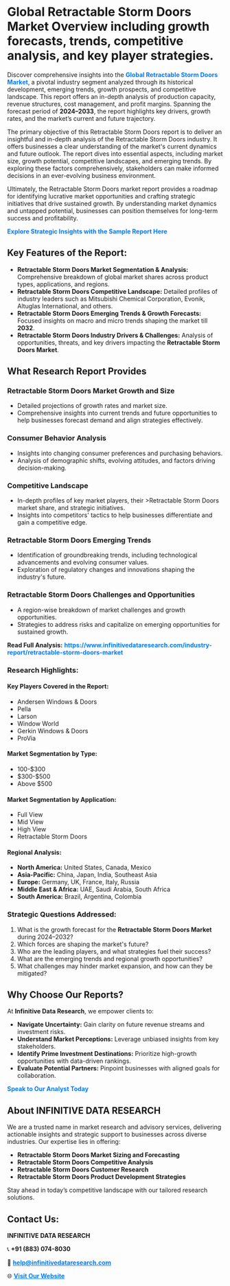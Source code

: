<h1>Global Retractable Storm Doors Market Overview including growth forecasts, trends, competitive analysis, and key player strategies.</h1>
<p>
Discover comprehensive insights into the 
<a href="https://www.infinitivedataresearch.com/industry-report/retractable-storm-doors-market" rel="dofollow" style="color: #007BFF; text-decoration: none;"><strong>Global Retractable Storm Doors Market</strong></a>, a pivotal industry segment analyzed through its historical development, emerging trends, growth prospects, and competitive landscape. This report offers an in-depth analysis of production capacity, revenue structures, cost management, and profit margins. Spanning the forecast period of <strong>2024–2033</strong>, the report highlights key drivers, growth rates, and the market’s current and future trajectory.
</p>
<p>
The primary objective of this Retractable Storm Doors report is to deliver an insightful and in-depth analysis of the Retractable Storm Doors industry. It offers businesses a clear understanding of the market's current dynamics and future outlook. The report dives into essential aspects, including market size, growth potential, competitive landscapes, and emerging trends. By exploring these factors comprehensively, stakeholders can make informed decisions in an ever-evolving business environment.
</p>
<p>
Ultimately, the Retractable Storm Doors market report provides a roadmap for identifying lucrative market opportunities and crafting strategic initiatives that drive sustained growth. By understanding market dynamics and untapped potential, businesses can position themselves for long-term success and profitability.
</p>
<p>
<a href="https://www.infinitivedataresearch.com/request-sample/reportId=102855" style="color: #007BFF; text-decoration: none;"><strong>Explore Strategic Insights with the Sample Report Here</strong></a>
</p>

<h2>Key Features of the Report:</h2>
<ul>
<li><strong>Retractable Storm Doors Market Segmentation & Analysis:</strong> Comprehensive breakdown of global market shares across product types, applications, and regions.</li>
<li><strong>Retractable Storm Doors Competitive Landscape:</strong> Detailed profiles of industry leaders such as Mitsubishi Chemical Corporation, Evonik, Altuglas International, and others.</li>
<li><strong>Retractable Storm Doors Emerging Trends & Growth Forecasts:</strong> Focused insights on macro and micro trends shaping the market till <strong>2032</strong>.</li>
<li><strong>Retractable Storm Doors Industry Drivers & Challenges:</strong> Analysis of opportunities, threats, and key drivers impacting the <strong>Retractable Storm Doors Market</strong>.</li>
</ul>

<h2>What Research Report Provides</h2>
<h3>Retractable Storm Doors Market Growth and Size</h3>
<ul>
<li>Detailed projections of growth rates and market size.</li>
<li>Comprehensive insights into current trends and future opportunities to help businesses forecast demand and align strategies effectively.</li>
</ul>

<h3>Consumer Behavior Analysis</h3>
<ul>
<li>Insights into changing consumer preferences and purchasing behaviors.</li>
<li>Analysis of demographic shifts, evolving attitudes, and factors driving decision-making.</li>
</ul>

<h3>Competitive Landscape</h3>
<ul>
<li>In-depth profiles of key market players, their >Retractable Storm Doors market share, and strategic initiatives.</li>
<li>Insights into competitors' tactics to help businesses differentiate and gain a competitive edge.</li>
</ul>

<h3>Retractable Storm Doors Emerging Trends</h3>
<ul>
<li>Identification of groundbreaking trends, including technological advancements and evolving consumer values.</li>
<li>Exploration of regulatory changes and innovations shaping the industry's future.</li>
</ul>

<h3>Retractable Storm Doors Challenges and Opportunities</h3>
<ul>
<li>A region-wise breakdown of market challenges and growth opportunities.</li>
<li>Strategies to address risks and capitalize on emerging opportunities for sustained growth.</li>
</ul>
<p><strong>Read Full Analysis:</strong> <a href="https://www.infinitivedataresearch.com/industry-report/retractable-storm-doors-market" rel="dofollow" style="color: #007BFF; text-decoration: none;"><strong>https://www.infinitivedataresearch.com/industry-report/retractable-storm-doors-market</strong></a></p>
<h3>Research Highlights:</h3>
<h4>Key Players Covered in the Report:</h4>
<ul><li>Andersen Windows &amp; Doors</li><li>Pella</li><li>Larson</li><li>Window World</li><li>Gerkin Windows &amp; Doors</li><li>ProVia</li></ul>
<h4>Market Segmentation by Type:</h4>
<ul><li>100-$300</li><li>$300-$500</li><li>Above $500</li></ul>
<h4>Market Segmentation by Application:</h4>
<ul><li>Full View</li><li>Mid View</li><li>High View</li><li>Retractable Storm Doors</li></ul>

<h4>Regional Analysis:</h4>
<ul>
<li><strong>North America:</strong> United States, Canada, Mexico</li>
<li><strong>Asia-Pacific:</strong> China, Japan, India, Southeast Asia</li>
<li><strong>Europe:</strong> Germany, UK, France, Italy, Russia</li>
<li><strong>Middle East & Africa:</strong> UAE, Saudi Arabia, South Africa</li>
<li><strong>South America:</strong> Brazil, Argentina, Colombia</li>
</ul>

<h3>Strategic Questions Addressed:</h3>
<ol>
<li>What is the growth forecast for the <strong>Retractable Storm Doors Market</strong> during 2024–2032?</li>
<li>Which forces are shaping the market's future?</li>
<li>Who are the leading players, and what strategies fuel their success?</li>
<li>What are the emerging trends and regional growth opportunities?</li>
<li>What challenges may hinder market expansion, and how can they be mitigated?</li>
</ol>

<h2>Why Choose Our Reports?</h2>
<p>At <strong>Infinitive Data Research</strong>, we empower clients to:</p>
<ul>
<li><strong>Navigate Uncertainty:</strong> Gain clarity on future revenue streams and investment risks.</li>
<li><strong>Understand Market Perceptions:</strong> Leverage unbiased insights from key stakeholders.</li>
<li><strong>Identify Prime Investment Destinations:</strong> Prioritize high-growth opportunities with data-driven rankings.</li>
<li><strong>Evaluate Potential Partners:</strong> Pinpoint businesses with aligned goals for collaboration.</li>
</ul>
<p><a href="https://www.infinitivedataresearch.com/industry-report/retractable-storm-doors-market" rel="dofollow" style="color: #007BFF; text-decoration: none;"><strong>Speak to Our Analyst Today</strong></a></p>

<h2>About INFINITIVE DATA RESEARCH</h2>
<p>We are a trusted name in market research and advisory services, delivering actionable insights and strategic support to businesses across diverse industries. Our expertise lies in offering:</p>
<ul>
<li><strong>Retractable Storm Doors Market Sizing and Forecasting</strong></li>
<li><strong>Retractable Storm Doors Competitive Analysis</strong></li>
<li><strong>Retractable Storm Doors Customer Research</strong></li>
<li><strong>Retractable Storm Doors Product Development Strategies</strong></li>
</ul>
<p>Stay ahead in today’s competitive landscape with our tailored research solutions.</p>

<h2>Contact Us:</h2>
<p><strong>INFINITIVE DATA RESEARCH</strong></p>
<p>📞 <strong>+91 (883) 074-8030</strong></p>
<p>📧 <strong><a href="mailto:help@infinitivedataresearch.com" style="color: #007BFF;">help@infinitivedataresearch.com</a></strong></p>
<p>🌐 <strong><a href="https://www.infinitivedataresearch.com" rel="dofollow" style="color: #007BFF;">Visit Our Website</a></strong></p>
